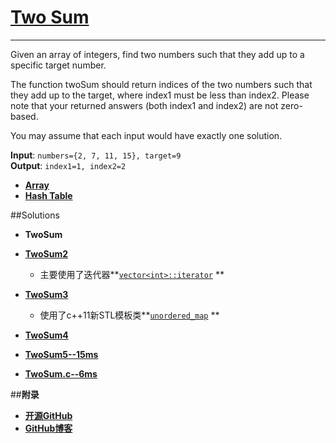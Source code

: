 # [Two Sum](https://oj.leetcode.com/problems/two-sum/)
---
Given an array of integers, find two numbers such that they add up to a specific target number.

The function twoSum should return indices of the two numbers such that they add up to the target, where index1 must be less than index2. Please note that your returned answers (both index1 and index2) are not zero-based.

You may assume that each input would have exactly one solution.

**Input**: ` numbers={2, 7, 11, 15}, target=9 `   
**Output**: ` index1=1, index2=2 `

- **[Array](https://oj.leetcode.com/tag/array/)**   
- **[Hash Table](https://oj.leetcode.com/tag/hash-table/)**


##Solutions

- **TwoSum**
- **[TwoSum2](https://oj.leetcode.com/discuss/17487/got-right-answer-in-my-vs2005-but-wrong-in-oj-in-two-sum-case-3-0?show=17487#q17487)**
    - 主要使用了迭代器**[`vector<int>::iterator`](http://www.cplusplus.com/reference/iterator/iterator/?kw=iterator) **
- **[TwoSum3](https://oj.leetcode.com/discuss/26254/my-c-code-unordered_map-used-o-n-space-o-n-time)**
    - 使用了c++11新STL模板类**[`unordered_map`](http://www.cplusplus.com/reference/unordered_map/unordered_map/) **
- **[TwoSum4](https://oj.leetcode.com/discuss/25091/shortest-cleanest-solution)**
- **[TwoSum5--15ms](https://oj.leetcode.com/discuss/23734/my-15ms-accepted-c-o-n-log-n-solution)**

- **[TwoSum.c--6ms](https://oj.leetcode.com/discuss/26692/6ms-c-solution-with-self-implemented-hash-table)**


##**附录**
- **[开源GitHub](https://github.com/bbxytl/LeetCodesOJ/blob/master/README.md)** 
- **[GitHub博客](http://bbxytl.github.io/)**
